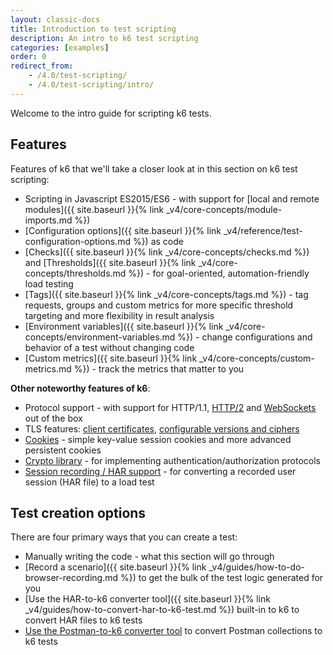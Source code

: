 ```yaml
---
layout: classic-docs
title: Introduction to test scripting
description: An intro to k6 test scripting
categories: [examples]
order: 0
redirect_from:
    - /4.0/test-scripting/
    - /4.0/test-scripting/intro/
---
```


Welcome to the intro guide for scripting k6 tests.

## Features

Features of k6 that we'll take a closer look at in this section on k6 test scripting:

- Scripting in Javascript ES2015/ES6 - with support for [local and remote modules]({{ site.baseurl }}{% link _v4/core-concepts/module-imports.md %})
- [Configuration options]({{ site.baseurl }}{% link _v4/reference/test-configuration-options.md %}) as code
- [Checks]({{ site.baseurl }}{% link _v4/core-concepts/checks.md %}) and [Thresholds]({{ site.baseurl }}{% link _v4/core-concepts/thresholds.md %}) - for goal-oriented, automation-friendly load testing
- [Tags]({{ site.baseurl }}{% link _v4/core-concepts/tags.md %}) - tag requests, groups and custom metrics for more specific threshold targeting and more flexibility in result analysis
- [Environment variables]({{ site.baseurl }}{% link _v4/core-concepts/environment-variables.md %}) - change configurations and behavior of a test without changing code
- [Custom metrics]({{ site.baseurl }}{% link _v4/core-concepts/custom-metrics.md %}) - track the metrics that matter to you

**Other noteworthy features of k6**:

- Protocol support - with support for HTTP/1.1, [HTTP/2](https://docs.k6.io/docs/http2) and [WebSockets](https://docs.k6.io/docs/k6ws) out of the box
- TLS features: [client certificates](https://docs.k6.io/docs/ssl-tls-client-certificates), [configurable versions and ciphers](https://docs.k6.io/docs/ssl-tls-version-and-cipher-suites)
- [Cookies](https://docs.k6.io/docs/cookies) - simple key-value session cookies and more advanced persistent cookies
- [Crypto library](https://docs.k6.io/docs/k6crypto) - for implementing authentication/authorization protocols
- [Session recording / HAR support](https://docs.k6.io/docs/session-recording-har-support) - for converting a recorded user session (HAR file) to a load test

## Test creation options

There are four primary ways that you can create a test:

- Manually writing the code - what this section will go through
- [Record a scenario]({{ site.baseurl }}{% link _v4/guides/how-to-do-browser-recording.md %}) to get the bulk of the test logic generated for you
- [Use the HAR-to-k6 converter tool]({{ site.baseurl }}{% link _v4/guides/how-to-convert-har-to-k6-test.md %}) built-in to k6 to convert HAR files to k6 tests
- [Use the Postman-to-k6 converter tool]() to convert Postman collections to k6 tests
